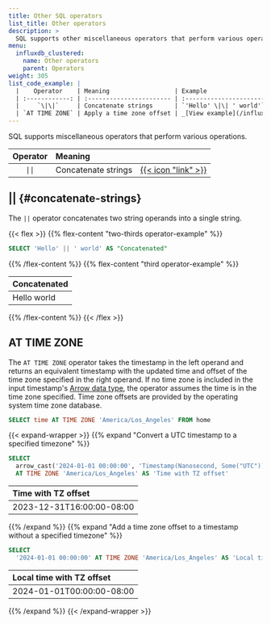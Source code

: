 ```yaml
---
title: Other SQL operators
list_title: Other operators
description: >
  SQL supports other miscellaneous operators that perform various operations.
menu:
  influxdb_clustered:
    name: Other operators
    parent: Operators
weight: 305
list_code_example: |
  |    Operator    | Meaning                  | Example                                 | Result        |
  | :------------: | :----------------------- | :-------------------------------------- | :------------ |
  |     `\|\|`     | Concatenate strings      | `'Hello' \|\| ' world'`                 | `Hello world` |
  | `AT TIME ZONE` | Apply a time zone offset | _[View example](/influxdb/clustered/reference/sql/operators/other/#at-time-zone)_ |               |
---
```


SQL supports miscellaneous operators that perform various operations.

| Operator | Meaning             |                                             |
| :------: | :------------------ | :------------------------------------------ |
|  `\|\|`  | Concatenate strings | [{{< icon "link" >}}](#concatenate-strings) |

## || {#concatenate-strings}

The `||` operator concatenates two string operands into a single string.

{{< flex >}}
{{% flex-content "two-thirds operator-example" %}}

```sql
SELECT 'Hello' || ' world' AS "Concatenated"
```

{{% /flex-content %}}
{{% flex-content "third operator-example" %}}

| Concatenated |
| :----------- |
| Hello world  |

{{% /flex-content %}}
{{< /flex >}}

## AT TIME ZONE

The `AT TIME ZONE` operator takes the timestamp in the left operand and returns
an equivalent timestamp with the updated time and offset of the time zone
specified in the right operand.
If no time zone is included in the input timestamp's
[Arrow data type](/influxdb/clustered/reference/sql/data-types/#sql-and-arrow-data-types),
the operator assumes the time is in the time zone specified.
Time zone offsets are provided by the operating system time zone database.

```sql
SELECT time AT TIME ZONE 'America/Los_Angeles' FROM home
```

{{< expand-wrapper >}}
{{% expand "Convert a UTC timestamp to a specified timezone" %}}

```sql
SELECT
  arrow_cast('2024-01-01 00:00:00', 'Timestamp(Nanosecond, Some("UTC"))')
  AT TIME ZONE 'America/Los_Angeles' AS 'Time with TZ offset'
```

| Time with TZ offset       |
| :------------------------ |
| 2023-12-31T16:00:00-08:00 |

{{% /expand %}}
{{% expand "Add a time zone offset to a timestamp without a specified timezone" %}}

```sql
SELECT
  '2024-01-01 00:00:00' AT TIME ZONE 'America/Los_Angeles' AS 'Local time with TZ offset'
```

| Local time with TZ offset |
| :------------------------ |
| 2024-01-01T00:00:00-08:00 |

{{% /expand %}}
{{< /expand-wrapper >}}